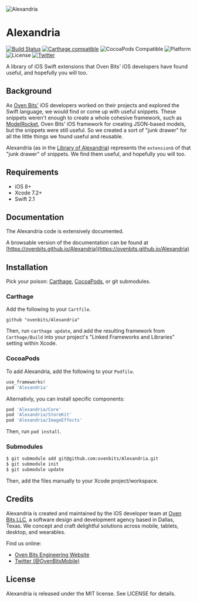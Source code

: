 ![Alexandria](https://raw.githubusercontent.com/ovenbits/Alexandria/assets/logo.png)


# Alexandria

[![Build Status](https://magnum.travis-ci.com/ovenbits/Alexandria.svg?token=7uGjTDmXCtxxrk7sC9oT)](https://travis-ci.com/ovenbits/Alexandria)
[![Carthage compatible](https://img.shields.io/badge/Carthage-compatible-4BC51D.svg?style=flat)](https://github.com/Carthage/Carthage)
![CocoaPods Compatible](https://img.shields.io/cocoapods/v/Alexandria.svg?style=flat)
![Platform](https://img.shields.io/cocoapods/p/Alexandria.svg?style=flat)
![License](https://img.shields.io/badge/license-MIT-blue.svg)
[![Twitter](https://img.shields.io/badge/twitter-@OvenBitsMobile-blue.svg?style=social)](http://twitter.com/OvenBitsMobile)

A library of iOS Swift extensions that Oven Bits' iOS developers have found useful, and hopefully you will too.

## Background

As [Oven Bits'](http://ovenbits.com) iOS developers worked on their projects and explored the Swift language, we would find or come up with useful snippets. These snippets weren't enough to create a whole cohesive framework, such as [ModelRocket](https://github.com/ovenbits/ModelRocket), Oven Bits' iOS framework for creating JSON-based models, but the snippets were still useful. So we created a sort of "junk drawer" for all the little things we found useful and reusable.

Alexandria (as in the [Library of Alexandria](https://en.wikipedia.org/wiki/Library_of_Alexandria)) represents the `extension`s of that "junk drawer" of snippets. We find them useful, and hopefully you will too.


## Requirements

- iOS 8+
- Xcode 7.2+
- Swift 2.1


## Documentation

The Alexandria code is extensively documented.

A browsable version of the documentation can be found at [https://ovenbits.github.io/Alexandria](https://ovenbits.github.io/Alexandria)


## Installation

Pick your poison: [Carthage](https://github.com/carthage/carthage), [CocoaPods](https://github.com/cocoapods/cocoapods), or git submodules.

### Carthage

Add the following to your `Cartfile`.

```ogdl
github "ovenbits/Alexandria"
```

Then, run `carthage update`, and add the resulting framework from
`Carthage/Build` into your project's "Linked Frameworks and Libraries" setting
within Xcode.

### CocoaPods

To add Alexandria, add the following to your `Podfile`.

```ruby
use_frameworks!
pod 'Alexandria'
```

Alternativly, you can install specific components:

```ruby
pod 'Alexandria/Core'
pod 'Alexandria/StoreKit'
pod 'Alexandria/ImageEffects'
```

Then, run `pod install`.

### Submodules

```bash
$ git submodule add git@github.com:ovenbits/Alexandria.git
$ git submodule init
$ git submodule update
```

Then, add the files manually to your Xcode project/workspace.



## Credits

Alexandria is created and maintained by the iOS developer team at [Oven Bits LLC](https://ovenbits.com), a software design and development agency based in Dallas, Texas. We concept and craft delightful solutions across mobile, tablets, desktop, and wearables.

Find us online:

- [Oven Bits Engineering Website](https://engineering.ovenbits.com/)
- [Twitter (@OvenBitsMobile)](https://twitter.com/OvenBitsMobile)


## License

Alexandria is released under the MIT license. See LICENSE for details.
